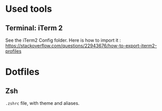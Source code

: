 # Used tools
## Terminal: iTerm 2
See the iTerm2 Config folder. 
Here is how to import it : https://stackoverflow.com/questions/22943676/how-to-export-iterm2-profiles

# Dotfiles
## Zsh
`.zshrc` file, with theme and aliases.
